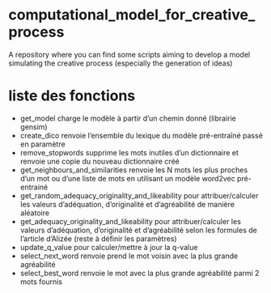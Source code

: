 # computational_model_for_creative_process
A repository where you can find some scripts aiming to develop a model simulating the creative process (especially the generation of ideas)

# liste des fonctions
-	get_model
	  charge le modèle à partir d’un chemin donné (librairie gensim) 
-	create_dico
	   renvoie l’ensemble du lexique du modèle pré-entraîné passé en paramètre
-	remove_stopwords
	  supprime les mots inutiles d’un dictionnaire et renvoie une copie du nouveau dictionnaire créé
-	get_neighbours_and_similarities
	  renvoie les N mots les plus proches d’un mot ou d’une liste de mots en utilisant un modèle word2vec pré-entrainé
-	get_random_adequacy_originality_and_likeability
	  pour attribuer/calculer les valeurs d’adéquation, d’originalité et d’agréabilité de manière aléatoire
-	get_adequacy_originality_and_likeability
	  pour attribuer/calculer les valeurs d’adéquation, d’originalité et d’agréabilité selon les formules de l’article d’Alizée (reste à définir les paramètres)
-	update_q_value
	  pour calculer/mettre à jour la q-value
-	select_next_word
	  renvoie prend le mot voisin avec la plus grande agréabilité
-	select_best_word
	  renvoie le mot avec la plus grande agréabilité parmi 2 mots fournis
